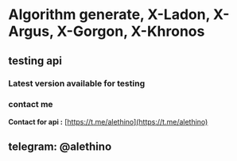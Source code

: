 # Algorithm generate, X-Ladon, X-Argus, X-Gorgon, X-Khronos
## testing api
### Latest version available for testing

### contact me

**Contact for api :** [https://t.me/alethino](https://t.me/alethino)
## telegram: @alethino
